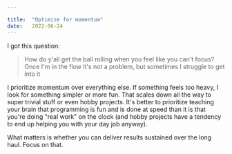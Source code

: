 ```yaml
---

title:	"Optimize for momentum"
date:	2022-06-24
---
```


I got this question:

> How do y'all get the ball rolling when you feel like you can't focus?  Once I'm in the flow it's not a problem, but sometimes I struggle to get into it

I prioritize momentum over everything else. If something feels too heavy, I look for something simpler or more fun. That scales down all the way to super trivial stuff or even hobby projects. It's better to prioritize teaching your brain that programming is fun and is done at speed than it is that you're doing "real work" on the clock (and hobby projects have a tendency to end up helping you with your day job anyway).

What matters is whether you can deliver results sustained over the long haul. Focus on that. 
